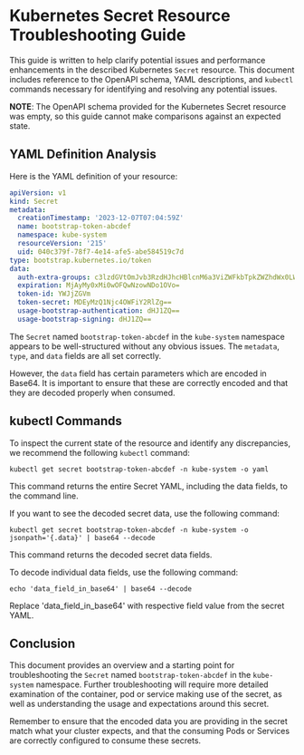 # Kubernetes Secret Resource Troubleshooting Guide

This guide is written to help clarify potential issues and performance enhancements in the described Kubernetes `Secret` resource. This document includes reference to the OpenAPI schema, YAML descriptions, and `kubectl` commands necessary for identifying and resolving any potential issues.

**NOTE**: The OpenAPI schema provided for the Kubernetes Secret resource was empty, so this guide cannot make comparisons against an expected state.

## YAML Definition Analysis

Here is the YAML definition of your resource:

```yaml
apiVersion: v1
kind: Secret
metadata:
  creationTimestamp: '2023-12-07T07:04:59Z'
  name: bootstrap-token-abcdef
  namespace: kube-system
  resourceVersion: '215'
  uid: 040c379f-78f7-4e14-afe5-abe584519c7d
type: bootstrap.kubernetes.io/token
data:
  auth-extra-groups: c3lzdGVtOmJvb3RzdHJhcHBlcnM6a3ViZWFkbTpkZWZhdWx0LW5vZGUtdG9rZW4=
  expiration: MjAyMy0xMi0wOFQwNzowNDo1OVo=
  token-id: YWJjZGVm
  token-secret: MDEyMzQ1Njc4OWFiY2RlZg==
  usage-bootstrap-authentication: dHJ1ZQ==
  usage-bootstrap-signing: dHJ1ZQ==
```

The `Secret` named `bootstrap-token-abcdef` in the `kube-system` namespace appears to be well-structured without any obvious issues. The `metadata`, `type`, and `data` fields are all set correctly.

However, the `data` field has certain parameters which are encoded in Base64. It is important to ensure that these are correctly encoded and that they are decoded properly when consumed. 

## kubectl Commands

To inspect the current state of the resource and identify any discrepancies, we recommend the following `kubectl` command:

```shell
kubectl get secret bootstrap-token-abcdef -n kube-system -o yaml
```

This command returns the entire Secret YAML, including the data fields, to the command line. 

If you want to see the decoded secret data, use the following command:

```shell
kubectl get secret bootstrap-token-abcdef -n kube-system -o jsonpath='{.data}' | base64 --decode
```

This command returns the decoded secret data fields.

To decode individual data fields, use the following command:

```shell
echo 'data_field_in_base64' | base64 --decode
```

Replace 'data_field_in_base64' with respective field value from the secret YAML.

## Conclusion

This document provides an overview and a starting point for troubleshooting the `Secret` named `bootstrap-token-abcdef` in the `kube-system` namespace. Further troubleshooting will require more detailed examination of the container, pod or service making use of the secret, as well as understanding the usage and expectations around this secret. 

Remember to ensure that the encoded data you are providing in the secret match what your cluster expects, and that the consuming Pods or Services are correctly configured to consume these secrets.